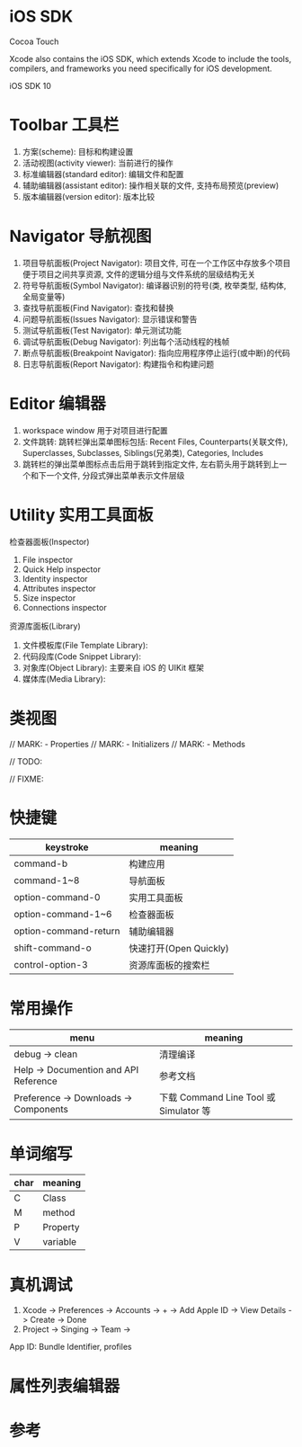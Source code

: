 # iOS SDK

Cocoa Touch

Xcode also contains the iOS SDK, which extends Xcode to include the tools, compilers, and frameworks you need specifically for iOS development.

iOS SDK 10

# Toolbar 工具栏

1. 方案(scheme): 目标和构建设置
2. 活动视图(activity viewer): 当前进行的操作
3. 标准编辑器(standard editor): 编辑文件和配置
4. 辅助编辑器(assistant editor): 操作相关联的文件, 支持布局预览(preview)
5. 版本编辑器(version editor): 版本比较

# Navigator 导航视图

1. 项目导航面板(Project Navigator): 项目文件, 可在一个工作区中存放多个项目便于项目之间共享资源, 文件的逻辑分组与文件系统的层级结构无关
2. 符号导航面板(Symbol Navigator): 编译器识别的符号(类, 枚举类型, 结构体, 全局变量等)
3. 查找导航面板(Find Navigator): 查找和替换
4. 问题导航面板(Issues Navigator): 显示错误和警告
5. 测试导航面板(Test Navigator): 单元测试功能
6. 调试导航面板(Debug Navigator): 列出每个活动线程的栈帧
7. 断点导航面板(Breakpoint Navigator): 指向应用程序停止运行(或中断)的代码
8. 日志导航面板(Report Navigator): 构建指令和构建问题

# Editor 编辑器

1. workspace window 用于对项目进行配置
2. 文件跳转: 跳转栏弹出菜单图标包括: Recent Files, Counterparts(关联文件), Superclasses, Subclasses, Siblings(兄弟类), Categories, Includes
3. 跳转栏的弹出菜单图标点击后用于跳转到指定文件, 左右箭头用于跳转到上一个和下一个文件, 分段式弹出菜单表示文件层级

# Utility 实用工具面板

检查器面板(Inspector)

1. File inspector
2. Quick Help inspector
3. Identity inspector
4. Attributes inspector
5. Size inspector
6. Connections inspector

资源库面板(Library)

1. 文件模板库(File Template Library):
2. 代码段库(Code Snippet Library):
3. 对象库(Object Library): 主要来自 iOS 的 UIKit 框架
4. 媒体库(Media Library):

# 类视图

// MARK: - Properties
// MARK: - Initializers
// MARK: - Methods

// TODO:

// FIXME:

# 快捷键

| keystroke             | meaning |
| --------------------- | ------- |
| command-b             | 构建应用
| command-1~8           | 导航面板
| option-command-0      | 实用工具面板
| option-command-1~6    | 检查器面板
| option-command-return | 辅助编辑器
| shift-command-o       | 快速打开(Open Quickly)
| control-option-3      | 资源库面板的搜索栏

# 常用操作

| menu                                  | meaning |
| ------------------------------------- | ------- |
| debug -> clean                        | 清理编译
| Help -> Documention and API Reference | 参考文档
| Preference -> Downloads -> Components | 下载 Command Line Tool 或 Simulator 等

# 单词缩写

| char | meaning  |
| ---- | -------- |
| C    | Class    |
| M    | method   |
| P    | Property |
| V    | variable |

# 真机调试

1. Xcode -> Preferences -> Accounts -> + -> Add Apple ID -> View Details -> Create -> Done
2. Project -> Singing -> Team ->

App ID: Bundle Identifier, profiles

# 属性列表编辑器

# 参考
